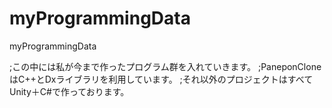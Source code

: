 # myProgrammingData
myProgrammingData

;この中には私が今まで作ったプログラム群を入れていきます。
;PaneponCloneはC++とDxライブラリを利用しています。
;それ以外のプロジェクトはすべてUnity＋C#で作っております。